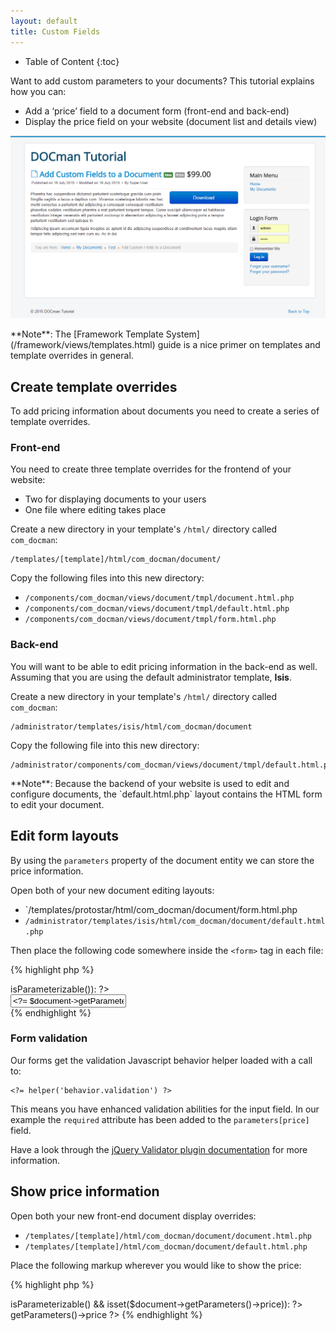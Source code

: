 ```yaml
---
layout: default
title: Custom Fields
---
```


* Table of Content
{:toc}

Want to add custom parameters to your documents? This tutorial explains how you can:

* Add a ‘price’ field to a document form (front-end and back-end)
* Display the price field on your website (document list and details view)

![Custom Price Field in DOCman](/resources/images/custom-field-in-document-end-result.png)

<span class="note">
**Note**: The [Framework Template System](/framework/views/templates.html) guide is a nice primer on templates and template overrides in general.
</span>

## Create template overrides

To add pricing information about documents you need to create a series of template overrides.

### Front-end

You need to create three template overrides for the frontend of your website:

* Two for displaying documents to your users
* One file where editing takes place

Create a new directory in your template's `/html/` directory called `com_docman`:

    /templates/[template]/html/com_docman/document/

Copy the following files into this new directory:

* `/components/com_docman/views/document/tmpl/document.html.php`
* `/components/com_docman/views/document/tmpl/default.html.php`
* `/components/com_docman/views/document/tmpl/form.html.php`

### Back-end

You will want to be able to edit pricing information in the back-end as well. Assuming that you are using the default administrator template, **Isis**.

Create a new directory in your template's `/html/` directory called `com_docman`:

    /administrator/templates/isis/html/com_docman/document
 
Copy the following file into this new directory:

    /administrator/components/com_docman/views/document/tmpl/default.html.php

<span class="note">
**Note**: Because the backend of your website is used to edit and configure documents, the `default.html.php` layout contains the HTML form to edit your document.
</span>

## Edit form layouts

By using the `parameters` property of the document entity we can store the price information.

Open both of your new document editing layouts:

* `/templates/protostar/html/com_docman/document/form.html.php
* `/administrator/templates/isis/html/com_docman/document/default.html.php`

Then place the following code somewhere inside the `<form>` tag in each file:

{% highlight php %}
<? // Price ?>
<? if ($document->isParameterizable()): ?>
<div class="docman_grid">
    <div class="control-group docman_grid__item one-whole">
        <label class="control-label">
                 <?= translate('Price'); ?>
         </label>
        <div class="controls">
            <input required name="parameters[price]" value="<?= $document->getParameters()->price ?>" type="text"/>
        </div>
    </div>
</div>
<? endif; ?>
{% endhighlight %}

### Form validation

Our forms get the validation Javascript behavior helper loaded with a call to:

    <?= helper('behavior.validation') ?>

This means you have enhanced validation abilities for the input field. In our example the `required` attribute has been added to the `parameters[price]` field.

Have a look through the [jQuery Validator plugin documentation](http://jqueryvalidation.org/documentation/) for more information.

## Show price information

Open both your new front-end document display overrides:

* `/templates/[template]/html/com_docman/document/document.html.php`
* `/templates/[template]/html/com_docman/document/default.html.php`

Place the following markup wherever you would like to show the price:

{% highlight php %}
<? if ($document->isParameterizable() && isset($document->getParameters()->price)): ?>
<span class="label">
    <?= translate('Price'); ?>
</span>
<span>
    <?= $document->getParameters()->price ?>
</span>
<? endif; ?>
{% endhighlight %}
